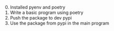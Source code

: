 0. Installed pyenv and poetry
1. Write a basic program using poetry 
2. Push the package to dev pypi 
3. Use the package from pypi in the main program